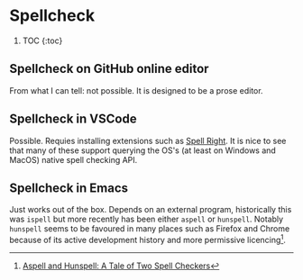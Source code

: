 # Spellcheck

1. TOC
{:toc}

## Spellcheck on GitHub online editor
From what I can tell: not possible. It is designed to be a prose editor.

## Spellcheck in VSCode
Possible. Requies installing extensions such as [Spell Right](https://marketplace.visualstudio.com/items?itemName=ban.spellright). It is nice to see that many of these support querying the OS's (at least on Windows and MacOS) native spell checking API.

## Spellcheck in Emacs
Just works out of the box. Depends on an external program, historically this was `ispell` but more recently has been either `aspell` or `hunspell`. Notably `hunspell` seems to be favoured in many places such as Firefox and Chrome because of its active development history and more permissive licencing[^1].


[^1]: [Aspell and Hunspell: A Tale of Two Spell Checkers](https://battlepenguin.com/tech/aspell-and-hunspell-a-tale-of-two-spell-checkers/)
